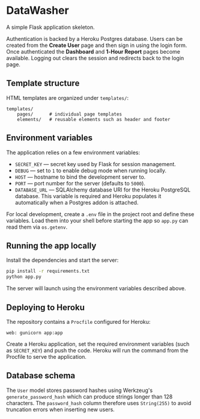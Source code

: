 # DataWasher

A simple Flask application skeleton.

Authentication is backed by a Heroku Postgres database.  Users can be created from
the **Create User** page and then sign in using the login form.  Once
authenticated the **Dashboard** and **1‑Hour Report** pages become available.
Logging out clears the session and redirects back to the login page.

## Template structure

HTML templates are organized under `templates/`:

```
templates/
    pages/      # individual page templates
    elements/   # reusable elements such as header and footer
```

## Environment variables

The application relies on a few environment variables:

- `SECRET_KEY` &mdash; secret key used by Flask for session management.
- `DEBUG` &mdash; set to `1` to enable debug mode when running locally.
- `HOST` &mdash; hostname to bind the development server to.
- `PORT` &mdash; port number for the server (defaults to `5000`).
- `DATABASE_URL` &mdash; SQLAlchemy database URI for the Heroku PostgreSQL
  database. This variable is required and Heroku populates it automatically
  when a Postgres addon is attached.

For local development, create a `.env` file in the project root and define
these variables. Load them into your shell before starting the app so `app.py`
can read them via `os.getenv`.

## Running the app locally

Install the dependencies and start the server:

```bash
pip install -r requirements.txt
python app.py
```

The server will launch using the environment variables described above.

## Deploying to Heroku

The repository contains a `Procfile` configured for Heroku:

```Procfile
web: gunicorn app:app
```

Create a Heroku application, set the required environment variables (such as
`SECRET_KEY`) and push the code. Heroku will run the command from the Procfile
to serve the application.

## Database schema

The `User` model stores password hashes using Werkzeug's
`generate_password_hash` which can produce strings longer than 128
characters. The `password_hash` column therefore uses `String(255)` to
avoid truncation errors when inserting new users.
